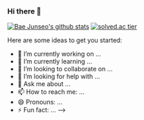 ### Hi there 👋

[![Bae Junseo's github stats](https://github-readme-stats.vercel.app/api?username={happydog145}&show_icons=true&theme={dark})](https://github.com/{happydog145}/github-readme-stats)
[![solved.ac tier](http://mazassumnida.wtf/api/v2/generate_badge?boj={happydog145})](https://solved.ac/{happydog145})


Here are some ideas to get you started:

- 🔭 I’m currently working on ...
- 🌱 I’m currently learning ...
- 👯 I’m looking to collaborate on ...
- 🤔 I’m looking for help with ...
- 💬 Ask me about ...
- 📫 How to reach me: ...
- 😄 Pronouns: ...
- ⚡ Fun fact: ...
-->
